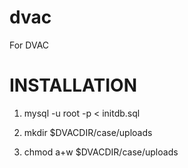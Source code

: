 dvac
====

For DVAC

INSTALLATION
============

1) mysql -u root -p < initdb.sql

2) mkdir $DVACDIR/case/uploads

3) chmod a+w $DVACDIR/case/uploads
